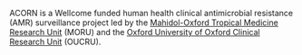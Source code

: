 ACORN is a Wellcome funded human health clinical antimicrobial resistance (AMR) surveillance project led by the [Mahidol-Oxford Tropical Medicine Research Unit](https://www.tropmedres.ac) (MORU) and the [Oxford University of Oxford Clinical Research Unit](http://www.oucru.org/) (OUCRU).